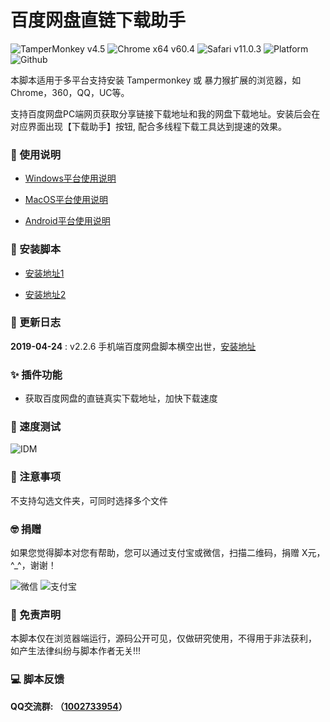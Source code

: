 # 百度网盘直链下载助手
![TamperMonkey v4.5](https://img.shields.io/badge/tamperMonkey-v4.8-brightgreen.svg) ![Chrome x64 v60.4](https://img.shields.io/badge/chrome%20x64-v73.0-brightgreen.svg) ![Safari v11.0.3](https://img.shields.io/badge/safari%20-v12.0-brightgreen.svg) ![Platform](https://img.shields.io/badge/platform-Windows%20%7C%20Mac%20%7C%20Android-blue.svg) ![Github](https://img.shields.io/badge/GitHub-4k+-yellow.svg?style=social&logo=github)


本脚本适用于多平台支持安装 Tampermonkey 或 暴力猴扩展的浏览器，如Chrome，360，QQ，UC等。

支持百度网盘PC端网页获取分享链接下载地址和我的网盘下载地址。安装后会在对应界面出现【下载助手】按钮, 配合多线程下载工具达到提速的效果。

### 📖 使用说明

- [Windows平台使用说明](https://github.com/syhyz1990/baiduyun/blob/master/help/windows.md)

- [MacOS平台使用说明](https://github.com/syhyz1990/baiduyun/blob/master/help/macos.md)

- [Android平台使用说明](https://greasyfork.org/zh-CN/scripts/382175)

### 💽 安装脚本

- [安装地址1](https://greasyfork.org/zh-CN/scripts/39504)

- [安装地址2](https://openuserjs.org/scripts/syhyz1990/百度网盘直链下载助手)

### 🔔 更新日志
**2019-04-24** : v2.2.6 手机端百度网盘脚本横空出世，[安装地址](https://greasyfork.org/zh-CN/scripts/382175)

### ✨ 插件功能
- 获取百度网盘的直链真实下载地址，加快下载速度

### 🚀 速度测试
![IDM](https://i.loli.net/2019/05/04/5ccc6d8156d75.gif)

### 👻 注意事项
不支持勾选文件夹，可同时选择多个文件

### 🤓 捐赠
如果您觉得脚本对您有帮助，您可以通过支付宝或微信，扫描二维码，捐赠 X元，^_^，谢谢！
 
![微信](https://i.loli.net/2019/05/04/5ccc6d088bc31.jpg) ![支付宝](https://i.loli.net/2019/05/04/5ccc6d08a22f7.jpg)

### 📜 免责声明 
本脚本仅在浏览器端运行，源码公开可见，仅做研究使用，不得用于非法获利， 如产生法律纠纷与脚本作者无关!!!

### 💻 脚本反馈
**QQ交流群: （[1002733954](https://jq.qq.com/?_wv=1027&k=5NY9Yrb)）**
